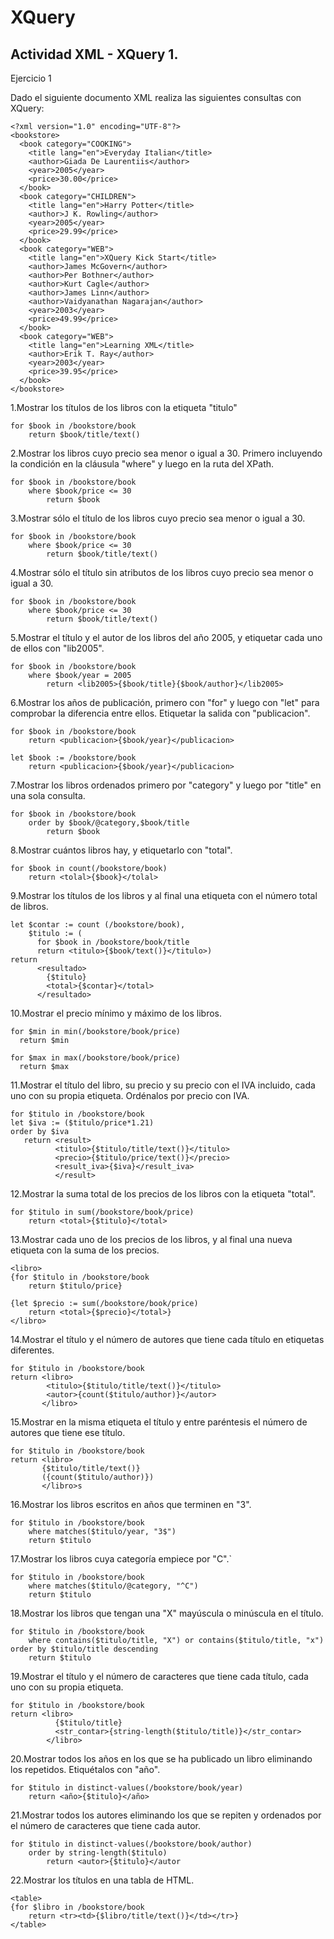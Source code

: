 # XQuery

## Actividad XML - XQuery 1.
Ejercicio 1

Dado el siguiente documento XML realiza las siguientes consultas con XQuery:

```
<?xml version="1.0" encoding="UTF-8"?>
<bookstore>
  <book category="COOKING">
    <title lang="en">Everyday Italian</title>
    <author>Giada De Laurentiis</author>
    <year>2005</year>
    <price>30.00</price>
  </book>
  <book category="CHILDREN">
    <title lang="en">Harry Potter</title>
    <author>J K. Rowling</author>
    <year>2005</year>
    <price>29.99</price>
  </book>
  <book category="WEB">
    <title lang="en">XQuery Kick Start</title>
    <author>James McGovern</author>
    <author>Per Bothner</author>
    <author>Kurt Cagle</author>
    <author>James Linn</author>
    <author>Vaidyanathan Nagarajan</author>
    <year>2003</year>
    <price>49.99</price>
  </book>
  <book category="WEB">
    <title lang="en">Learning XML</title>
    <author>Erik T. Ray</author>
    <year>2003</year>
    <price>39.95</price>
  </book>
</bookstore> 
```

1.Mostrar los títulos de los libros con la etiqueta "titulo"

```
for $book in /bookstore/book
    return $book/title/text()
```

2.Mostrar los libros cuyo precio sea menor o igual a 30. Primero incluyendo la condición en la cláusula "where" y luego en la ruta del XPath.

```
for $book in /bookstore/book
    where $book/price <= 30
        return $book
```

3.Mostrar sólo el título de los libros cuyo precio sea menor o igual a 30.

```
for $book in /bookstore/book
    where $book/price <= 30
        return $book/title/text()
```

4.Mostrar sólo el título sin atributos de los libros cuyo precio sea menor o igual a 30.

```
for $book in /bookstore/book
    where $book/price <= 30
        return $book/title/text()
```

5.Mostrar el título y el autor de los libros del año 2005, y etiquetar cada uno de ellos con "lib2005".

```
for $book in /bookstore/book
    where $book/year = 2005
        return <lib2005>{$book/title}{$book/author}</lib2005>
```

6.Mostrar los años de publicación, primero con "for" y luego con "let" para comprobar la diferencia entre ellos. Etiquetar la salida con "publicacion".

```
for $book in /bookstore/book
    return <publicacion>{$book/year}</publicacion>

let $book := /bookstore/book
    return <publicacion>{$book/year}</publicacion>
```

7.Mostrar los libros ordenados primero por "category" y luego por "title" en una sola consulta.

```
for $book in /bookstore/book
    order by $book/@category,$book/title
        return $book
```

8.Mostrar cuántos libros hay, y etiquetarlo con "total".
```
for $book in count(/bookstore/book)
    return <tolal>{$book}</tolal>
```

9.Mostrar los títulos de los libros y al final una etiqueta con el número total de libros.

```
let $contar := count (/bookstore/book),
    $titulo := (
      for $book in /bookstore/book/title 
      return <titulo>{$book/text()}</titulo>) 
return 
      <resultado>
        {$titulo}
        <total>{$contar}</total>
      </resultado>
```

10.Mostrar el precio mínimo y máximo de los libros.

```
for $min in min(/bookstore/book/price)
  return $min

for $max in max(/bookstore/book/price)
  return $max
```

11.Mostrar el título del libro, su precio y su precio con el IVA incluido, cada uno con su propia etiqueta. Ordénalos por precio con IVA.

```
for $titulo in /bookstore/book
let $iva := ($titulo/price*1.21)
order by $iva
   return <result>
          <titulo>{$titulo/title/text()}</titulo>
          <precio>{$titulo/price/text()}</precio>
          <result_iva>{$iva}</result_iva>
          </result>
```

12.Mostrar la suma total de los precios de los libros con la etiqueta "total".

```
for $titulo in sum(/bookstore/book/price)
    return <total>{$titulo}</total>
```

13.Mostrar cada uno de los precios de los libros, y al final una nueva etiqueta con la suma de los precios.

```
<libro>
{for $titulo in /bookstore/book
    return $titulo/price}

{let $precio := sum(/bookstore/book/price)
    return <total>{$precio}</total>}
</libro>
```
14.Mostrar el título y el número de autores que tiene cada título en etiquetas diferentes.

```
for $titulo in /bookstore/book
return <libro>
        <titulo>{$titulo/title/text()}</titulo>
        <autor>{count($titulo/author)}</autor>
       </libro>
```
15.Mostrar en la misma etiqueta el título y entre paréntesis el número de autores que tiene ese título.

```
for $titulo in /bookstore/book
return <libro>
       {$titulo/title/text()}
       ({count($titulo/author)})
       </libro>s
```
16.Mostrar los libros escritos en años que terminen en "3".

```
for $titulo in /bookstore/book
    where matches($titulo/year, "3$")
    return $titulo
```

17.Mostrar los libros cuya categoría empiece por "C".`

```
for $titulo in /bookstore/book
    where matches($titulo/@category, "^C")
    return $titulo
```

18.Mostrar los libros que tengan una "X" mayúscula o minúscula en el título.

```
for $titulo in /bookstore/book
    where contains($titulo/title, "X") or contains($titulo/title, "x") order by $titulo/title descending
    return $titulo
```

19.Mostrar el título y el número de caracteres que tiene cada título, cada uno con su propia etiqueta.

```
for $titulo in /bookstore/book
return <libro>
          {$titulo/title}
          <str_contar>{string-length($titulo/title)}</str_contar>
        </libro>
```

20.Mostrar todos los años en los que se ha publicado un libro eliminando los repetidos. Etiquétalos con "año".

```
for $titulo in distinct-values(/bookstore/book/year)
    return <año>{$titulo}</año>
```

21.Mostrar todos los autores eliminando los que se repiten y ordenados por el número de caracteres que tiene cada autor.

```
for $titulo in distinct-values(/bookstore/book/author)
    order by string-length($titulo)
        return <autor>{$titulo}</autor
```

22.Mostrar los títulos en una tabla de HTML.
```
<table>
{for $libro in /bookstore/book
    return <tr><td>{$libro/title/text()}</td></tr>}
</table>
```